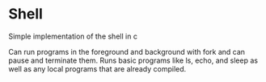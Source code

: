 # Shell
Simple implementation of the shell in c

Can run programs in the foreground and background with fork and can pause and terminate them. Runs basic programs like ls, echo, and sleep as well as any local programs that are already compiled.
